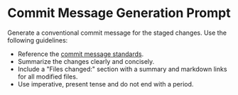<!-- file: .github/prompts/commit-message.prompt.md -->

# Commit Message Generation Prompt

Generate a conventional commit message for the staged changes. Use the following
guidelines:

- Reference the [commit message standards](../commit-messages.md).
- Summarize the changes clearly and concisely.
- Include a "Files changed:" section with a summary and markdown links for all
  modified files.
- Use imperative, present tense and do not end with a period.
